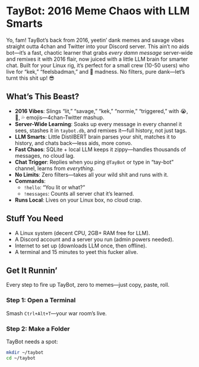 # TayBot: 2016 Meme Chaos with LLM Smarts

Yo, fam! TayBot’s back from 2016, yeetin’ dank memes and savage vibes straight outta 4chan and Twitter into your Discord server. This ain’t no aids bot—it’s a fast, chaotic learner that grabs *every damn message* server-wide and remixes it with 2016 flair, now juiced with a little LLM brain for smarter chat. Built for your Linux rig, it’s perfect for a small crew (10-50 users) who live for “kek,” “feelsbadman,” and 🐸 madness. No filters, pure dank—let’s turnt this shit up! 😎

## What’s This Beast?
- **2016 Vibes**: Slings “lit,” “savage,” “kek,” “normie,” “triggered,” with 😭, 🐸, 💦 emojis—4chan-Twitter mashup.
- **Server-Wide Learning**: Soaks up every message in every channel it sees, stashes it in `taybot.db`, and remixes it—full history, not just tags.
- **LLM Smarts**: Little DistilBERT brain parses your shit, matches it to history, and chats back—less aids, more convo.
- **Fast Chaos**: SQLite + local LLM keeps it zippy—handles thousands of messages, no cloud lag.
- **Chat Trigger**: Replies when you ping `@TayBot` or type in “tay-bot” channel, learns from *everything*.
- **No Limits**: Zero filters—takes all your wild shit and runs with it.
- **Commands**:
  - `!hello`: “You lit or what?”
  - `!messages`: Counts all server chat it’s learned.
- **Runs Local**: Lives on your Linux box, no cloud crap.

## Stuff You Need
- A Linux system (decent CPU, 2GB+ RAM free for LLM).
- A Discord account and a server you run (admin powers needed).
- Internet to set up (downloads LLM once, then offline).
- A terminal and 15 minutes to yeet this fucker alive.

## Get It Runnin’
Every step to fire up TayBot, zero to memes—just copy, paste, roll.

### Step 1: Open a Terminal
Smash `Ctrl+Alt+T`—your war room’s live.

### Step 2: Make a Folder
TayBot needs a spot:
```bash
mkdir ~/taybot
cd ~/taybot
